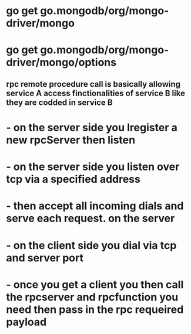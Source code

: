 # go get go.mongodb/org/mongo-driver/mongo

# go get go.mongodb/org/mongo-driver/mongo/options

## rpc remote procedure call is basically allowing service A access finctionalities of service B like they are codded in service B

# - on the server side you lregister a new rpcServer then listen

# - on the server side you listen over tcp via a specified address

# - then accept all incoming dials and serve each request. on the server

# - on the client side you dial via tcp and server port

# - once you get a client you then call the rpcserver and rpcfunction you need then pass in the rpc requeired payload
